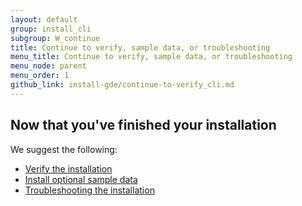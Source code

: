 ```yaml
---
layout: default
group: install_cli
subgroup: W_continue
title: Continue to verify, sample data, or troubleshooting
menu_title: Continue to verify, sample data, or troubleshooting
menu_node: parent
menu_order: 1
github_link: install-gde/continue-to-verify_cli.md
---
```


## Now that you've finished your installation
We suggest the following:

*	<a href="{{ site.gdeurl }}install-gde/install/verify.html">Verify the installation</a>
*	<a href="{{ site.gdeurl }}install-gde/install/sample-data.html">Install optional sample data</a>
*	<a href="{{ site.gdeurl }}install-gde/trouble/tshoot.html">Troubleshooting the installation</a>

